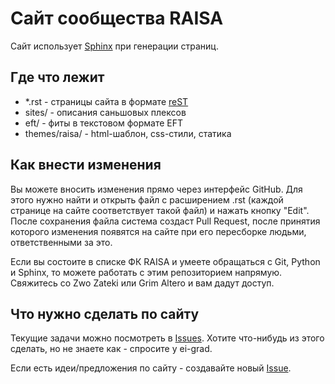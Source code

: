 Сайт сообщества RAISA
=====================

Сайт использует [Sphinx](http://sphinx.readthedocs.org/en/latest/) при генерации страниц.

Где что лежит
-------------

* \*.rst - страницы сайта в формате [reST](http://docutils.sf.net/rst.html)
* sites/ - описания саньшовых плексов
* eft/ - фиты в текстовом формате EFT
* themes/raisa/ - html-шаблон, css-стили, статика

Как внести изменения
--------------------

Вы можете вносить изменения прямо через интерфейс GitHub. Для этого нужно найти
и открыть файл с расширением .rst (каждой странице на сайте соответствует такой
файл) и нажать кнопку "Edit". После сохранения файла система создаст Pull
Request, после принятия которого изменения появятся на сайте при его пересборке
людьми, ответственными за это.

Если вы состоите в списке ФК RAISA и умеете обращаться с Git, Python и
Sphinx, то можете работать с этим репозиторием напрямую.
Свяжитесь со Zwo Zateki или Grim Altero и вам дадут доступ.

Что нужно сделать по сайту
--------------------------

Текущие задачи можно посмотреть в [Issues](https://github.com/RAISA-Shield/raisa-shield.github.io/issues).
Хотите что-нибудь из этого сделать, но не знаете как - спросите у ei-grad.

Если есть идеи/предложения по сайту - создавайте новый [Issue](https://github.com/RAISA-Shield/raisa-shield.github.io/issues/new).

